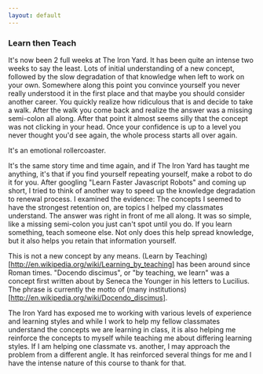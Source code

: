 ```yaml
---
layout: default
---
```


### Learn then Teach

It's now been 2 full weeks at The Iron Yard. It has been quite an intense two
weeks to say the least. Lots of initial understanding of a new concept, followed by the slow
degradation of that knowledge when left to work on your own. Somewhere along
this point you convince yourself you never really understood it in the first place and that maybe
you should consider another career. You quickly realize how ridiculous that is
and decide to take a walk. After the walk you come back and realize the answer
was a missing semi-colon all along. After that point it almost seems silly that
the concept was not clicking in your head. Once your confidence is up to a level
you never thought you'd see again, the whole process starts all over again.

It's an emotional rollercoaster.

It's the same story time and time again, and if The Iron Yard has taught me
anything, it's that if you find yourself repeating yourself, make a robot to do
it for you. After googling "Learn Faster Javascript Robots" and coming up short,
I tried to think of another way to speed up the knowledge degradation to renewal
process. I examined the evidence: The concepts I seemed to have the strongest
retention on, are topics I helped my classmates understand. The answer was right
in front of me all along. It was so simple, like a missing semi-colon you just
can't spot until you do. If you learn something, teach someone else. Not only
does this help spread knowledge, but it also helps you retain that information
yourself.

This is not a new concept by any means. (Learn by Teaching)[http://en.wikipedia.org/wiki/Learning_by_teaching]
has been around since Roman times. "Docendo discimus", or "by teaching, we learn"
was a concept first written about by Seneca the Younger in his letters to Lucilius.
The phrase is currently the motto of (many institutions)[http://en.wikipedia.org/wiki/Docendo_discimus].

The Iron Yard has exposed me to working with various levels of experience and
learning styles and while I work to help my fellow classmates understand the
concepts we are learning in class, it is also helping me reinforce the concepts
to myself while teaching me about differing learning styles. If I am helping one classmate
vs. another, I may approach the problem from a different angle. It has reinforced
several things for me and I have the intense nature of this course to thank for
that. 
